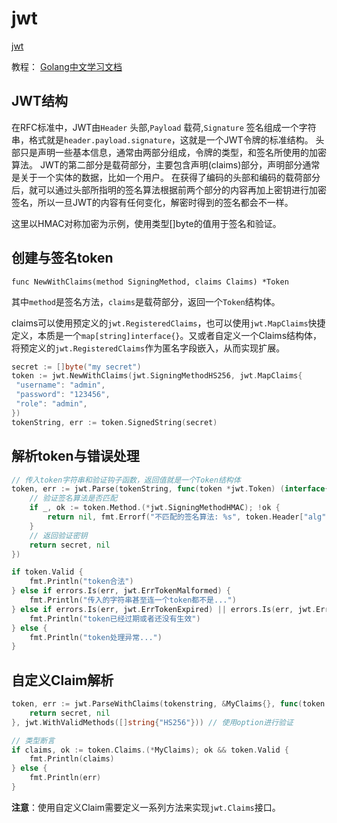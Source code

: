 # jwt

[jwt](https://pkg.go.dev/github.com/golang-jwt/jwt/v5)

教程：
[Golang中文学习文档](https://golang.halfiisland.com/community/pkgs/auth/jwt.html)

## JWT结构

在RFC标准中，JWT由`Header` 头部,`Payload` 载荷,`Signature` 签名组成一个字符串，格式就是`header.payload.signature`，这就是一个JWT令牌的标准结构。
头部只是声明一些基本信息，通常由两部分组成，令牌的类型，和签名所使用的加密算法。
JWT的第二部分是载荷部分，主要包含声明(claims)部分，声明部分通常是关于一个实体的数据，比如一个用户。
在获得了编码的头部和编码的载荷部分后，就可以通过头部所指明的签名算法根据前两个部分的内容再加上密钥进行加密签名，所以一旦JWT的内容有任何变化，解密时得到的签名都会不一样。

这里以HMAC对称加密为示例，使用类型[]byte的值用于签名和验证。

## 创建与签名token

`func NewWithClaims(method SigningMethod, claims Claims) *Token`

其中`method`是签名方法，`claims`是载荷部分，返回一个`Token`结构体。

claims可以使用预定义的`jwt.RegisteredClaims`，也可以使用`jwt.MapClaims`快捷定义，本质是一个`map[string]interface{}`。又或者自定义一个Claims结构体，将预定义的`jwt.RegisteredClaims`作为匿名字段嵌入，从而实现扩展。

```go
secret := []byte("my secret")
token := jwt.NewWithClaims(jwt.SigningMethodHS256, jwt.MapClaims{
 "username": "admin",
 "password": "123456",
 "role": "admin",
})
tokenString, err := token.SignedString(secret)
```

## 解析token与错误处理

```go
// 传入token字符串和验证钩子函数，返回值就是一个Token结构体
token, err := jwt.Parse(tokenString, func(token *jwt.Token) (interface{}, error) {
    // 验证签名算法是否匹配
    if _, ok := token.Method.(*jwt.SigningMethodHMAC); !ok {
        return nil, fmt.Errorf("不匹配的签名算法: %s", token.Header["alg"])
    }
    // 返回验证密钥
    return secret, nil
})

if token.Valid {
    fmt.Println("token合法")
} else if errors.Is(err, jwt.ErrTokenMalformed) {
    fmt.Println("传入的字符串甚至连一个token都不是...")
} else if errors.Is(err, jwt.ErrTokenExpired) || errors.Is(err, jwt.ErrTokenNotValidYet) {
    fmt.Println("token已经过期或者还没有生效")
} else {
    fmt.Println("token处理异常...")
}
```

## 自定义Claim解析

```go
token, err := jwt.ParseWithClaims(tokenstring, &MyClaims{}, func(token *jwt.Token) (interface{}, error) {
    return secret, nil
}, jwt.WithValidMethods([]string{"HS256"})) // 使用option进行验证

// 类型断言
if claims, ok := token.Claims.(*MyClaims); ok && token.Valid {
    fmt.Println(claims)
} else {
    fmt.Println(err)
}
```

**注意**：使用自定义Claim需要定义一系列方法来实现`jwt.Claims`接口。
